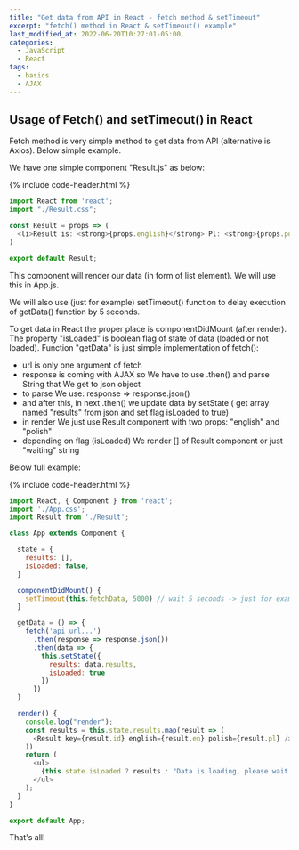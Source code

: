```yaml
---
title: "Get data from API in React - fetch method & setTimeout"
excerpt: "fetch() method in React & setTimeout() example"
last_modified_at: 2022-06-20T10:27:01-05:00
categories:
  - JavaScript
  - React
tags: 
  - basics
  - AJAX
---
```


<!-- short introduction -->
## Usage of Fetch() and setTimeout() in React 

Fetch method is very simple method to get data from API (alternative is Axios). Below simple example. 

We have one simple component "Result.js" as below:

{% include code-header.html %}
```js
import React from 'react';
import "./Result.css";

const Result = props => (
  <li>Result is: <strong>{props.english}</strong> Pl: <strong>{props.polish}</strong></li>
)

export default Result;
```

This component will render our data (in form of list element). 
We will use this in App.js.

We will also use (just for example) setTimeout() function to delay execution of getData() function by 5 seconds.

To get data in React the proper place is componentDidMount (after render).
The property "isLoaded" is boolean flag of state of data (loaded or not loaded).
Function "getData" is just simple implementation of fetch():
- url is only one argument of fetch
- response is coming with AJAX so We have to use .then() and parse String that We get to json object
- to parse We use: response => response.json()
- and after this, in next .then() we update data by setState ( get array named "results" from json and set flag isLoaded to true) 
- in render We just use Result component with two props: "english" and "polish"
- depending on flag (isLoaded) We render [] of Result component or just "waiting" string

Below full example:

{% include code-header.html %}
```js
import React, { Component } from 'react';
import './App.css';
import Result from './Result';

class App extends Component {

  state = {
    results: [],
    isLoaded: false,
  }

  componentDidMount() {
    setTimeout(this.fetchData, 5000) // wait 5 seconds -> just for example of timeout function
  }

  getData = () => {
    fetch('api url...')
      .then(response => response.json())
      .then(data => {
        this.setState({
          results: data.results,
          isLoaded: true
        })
      })
  }

  render() {
    console.log("render");
    const results = this.state.results.map(result => (
      <Result key={result.id} english={result.en} polish={result.pl} />
    ))
    return (
      <ul>
        {this.state.isLoaded ? results : "Data is loading, please wait..."}
      </ul>
    );
  }
}

export default App;
```


That's all!



